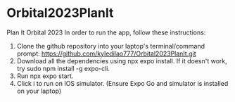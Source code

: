 # Orbital2023PlanIt
Plan It Orbital 2023
In order to run the app, follow these instructions:
1. Clone the github repository into your laptop's terminal/command prompt: https://github.com/kyledilao777/Orbital2023PlanIt.git 
2. Download all the dependencies using npx expo install. If it doesn't work, try sudo npm install -g expo-cli. 
3. Run npx expo start.
4. Click i to run on IOS simulator. (Ensure Expo Go and simulator is installed on your laptop)
